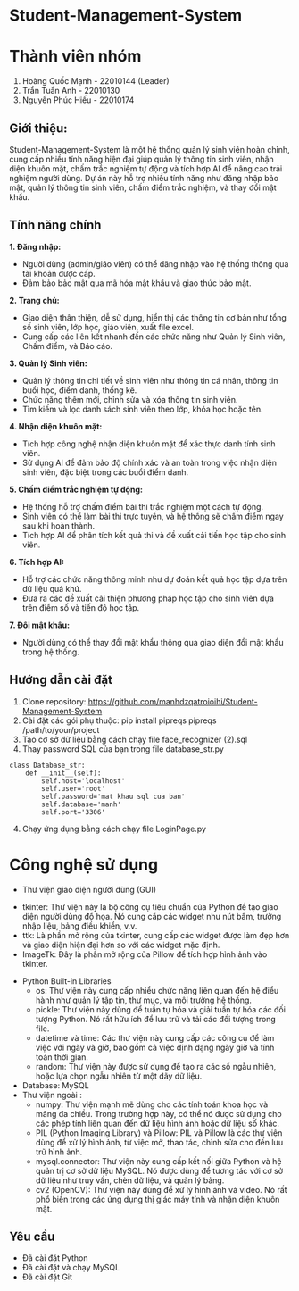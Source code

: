 # Student-Management-System
# Thành viên nhóm
1. Hoàng Quốc Mạnh - 22010144 (Leader)
2. Trần Tuấn Anh - 22010130
3. Nguyễn Phúc Hiếu - 22010174
## Giới thiệu:
Student-Management-System là một hệ thống quản lý sinh viên hoàn chỉnh, cung cấp nhiều tính năng hiện đại giúp quản lý thông tin sinh viên, nhận diện khuôn mặt, chấm trắc nghiệm tự động và tích hợp AI để nâng cao trải nghiệm người dùng. Dự án này hỗ trợ nhiều tính năng như đăng nhập bảo mật, quản lý thông tin sinh viên, chấm điểm trắc nghiệm, và thay đổi mật khẩu.

## Tính năng chính

**1. Đăng nhập:**

- Người dùng (admin/giáo viên) có thể đăng nhập vào hệ thống thông qua tài khoản được cấp.
- Đảm bảo bảo mật qua mã hóa mật khẩu và giao thức bảo mật.
  
**2. Trang chủ:**

- Giao diện thân thiện, dễ sử dụng, hiển thị các thông tin cơ bản như tổng số sinh viên, lớp học, giáo viên, xuất file excel.
- Cung cấp các liên kết nhanh đến các chức năng như Quản lý Sinh viên, Chấm điểm, và Báo cáo.
  
**3. Quản lý Sinh viên:**

- Quản lý thông tin chi tiết về sinh viên như thông tin cá nhân, thông tin buổi học, điểm danh, thống kê.
- Chức năng thêm mới, chỉnh sửa và xóa thông tin sinh viên.
- Tìm kiếm và lọc danh sách sinh viên theo lớp, khóa học hoặc tên.

**4. Nhận diện khuôn mặt:**

- Tích hợp công nghệ nhận diện khuôn mặt để xác thực danh tính sinh viên.
- Sử dụng AI để đảm bảo độ chính xác và an toàn trong việc nhận diện sinh viên, đặc biệt trong các buổi điểm danh.
  
**5. Chấm điểm trắc nghiệm tự động:**

- Hệ thống hỗ trợ chấm điểm bài thi trắc nghiệm một cách tự động.
- Sinh viên có thể làm bài thi trực tuyến, và hệ thống sẽ chấm điểm ngay sau khi hoàn thành.
- Tích hợp AI để phân tích kết quả thi và đề xuất cải tiến học tập cho sinh viên.
    
**6. Tích hợp AI:**

- Hỗ trợ các chức năng thông minh như dự đoán kết quả học tập dựa trên dữ liệu quá khứ.
- Đưa ra các đề xuất cải thiện phương pháp học tập cho sinh viên dựa trên điểm số và tiến độ học tập.
  
**7. Đổi mật khẩu:**

- Người dùng có thể thay đổi mật khẩu thông qua giao diện đổi mật khẩu trong hệ thống.

## Hướng dẫn cài đặt
1. Clone repository: https://github.com/manhdzqatroioihi/Student-Management-System
2. Cài đặt các gói phụ thuộc: pip install pipreqs
                              pipreqs /path/to/your/project
3. Tạo cơ sở dữ liệu bằng cách chạy file face_recognizer (2).sql
4. Thay password SQL của bạn trong file database_str.py
```
class Database_str:
    def __init__(self):
        self.host='localhost'
        self.user='root'
        self.password='mat khau sql cua ban'
        self.database='manh'
        self.port='3306'
```
4. Chạy ứng dụng bằng cách chạy file LoginPage.py
# Công nghệ sử dụng
 - Thư viện giao diện người dùng (GUI)
  + tkinter: Thư viện này là bộ công cụ tiêu chuẩn của Python để tạo giao diện người dùng đồ họa. Nó cung cấp các widget như nút bấm, trường nhập liệu, bảng điều khiển, v.v.
  + ttk: Là phần mở rộng của tkinter, cung cấp các widget được làm đẹp hơn và giao diện hiện đại hơn so với các widget mặc định.
  + ImageTk: Đây là phần mở rộng của Pillow để tích hợp hình ảnh vào tkinter.
 - Python Built-in Libraries
   + os: Thư viện này cung cấp nhiều chức năng liên quan đến hệ điều hành như quản lý tập tin, thư mục, và môi trường hệ thống.
   + pickle: Thư viện này dùng để tuần tự hóa và giải tuần tự hóa các đối tượng Python. Nó rất hữu ích để lưu trữ và tải các đối tượng trong file.
   + datetime và time: Các thư viện này cung cấp các công cụ để làm việc với ngày và giờ, bao gồm cả việc định dạng ngày giờ và tính toán thời gian.
   + random: Thư viện này được sử dụng để tạo ra các số ngẫu nhiên, hoặc lựa chọn ngẫu nhiên từ một dãy dữ liệu.
 - Database: MySQL
 - Thư viện ngoài :
   + numpy: Thư viện mạnh mẽ dùng cho các tính toán khoa học và mảng đa chiều. Trong trường hợp này, có thể nó được sử dụng cho các phép tính liên quan đến dữ liệu hình ảnh hoặc dữ liệu số khác.
   + PIL (Python Imaging Library) và Pillow: PIL và Pillow là các thư viện dùng để xử lý hình ảnh, từ việc mở, thao tác, chỉnh sửa cho đến lưu trữ hình ảnh.
   + mysql.connector: Thư viện này cung cấp kết nối giữa Python và hệ quản trị cơ sở dữ liệu MySQL. Nó được dùng để tương tác với cơ sở dữ liệu như truy vấn, chèn dữ liệu, và quản lý bảng.
   + cv2 (OpenCV): Thư viện này dùng để xử lý hình ảnh và video. Nó rất phổ biến trong các ứng dụng thị giác máy tính và nhận diện khuôn mặt.
## Yêu cầu
 - Đã cài đặt Python
 - Đã cài đặt và chạy MySQL
 - Đã cài đặt Git
